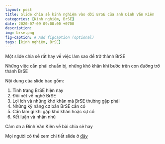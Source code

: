 ```yaml
---
layout: post
title: Slide chia sẻ kinh nghiệm vào đời BrSE của anh Đinh Văn Kiên
categories: [Kinh nghiệm, BrSE]
date: 2020-07-09 09:00:00 +0700
description: 
img: brse.png
fig-caption: # Add figcaption (optional)
tags: [kinh nghiệm, BrSE]
---
```


Một slide chia sẻ rất hay về việc làm sao để trở thành BrSE

Những việc cần phải chuẩn bị, những khó khăn khi bước trên con đường trở thành BrSE

Nội dung của slide bao gồm:

1. Tình trạng BrSE hiện nay
2. Đôi nét về nghề BrSE
3. Lợi ích và những khó khăn mà BrSE thường gặp phải
4. Những kỹ năng cơ bản BrSE cần có
5. Cần làm gì khi gặp khó khăn hoặc sự cố
6. Kết luận và nhắn nhủ

Cảm ơn a Đinh Văn Kiên về bài chia sẻ hay

Mọi người có thể xem chi tiết slide ở [đây](https://drive.google.com/file/d/1Il_RXvVeLY31hrzeV4ZFRvFgsYAqOzoP/view?usp=sharing)
